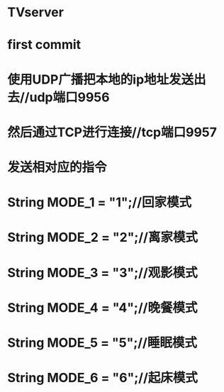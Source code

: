 # TVserver
# first commit
# 使用UDP广播把本地的ip地址发送出去//udp端口9956
# 然后通过TCP进行连接//tcp端口9957
# 发送相对应的指令
# String MODE_1 = "1";//回家模式
# String MODE_2 = "2";//离家模式
# String MODE_3 = "3";//观影模式
# String MODE_4 = "4";//晚餐模式
# String MODE_5 = "5";//睡眠模式
# String MODE_6 = "6";//起床模式
